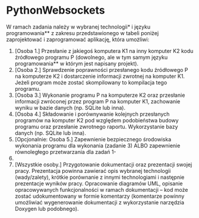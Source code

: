 # PythonWebsockets
W ramach zadania należy w wybranej technologii* i języku programowania** z zakresu
przedstawionego w tabeli poniżej zaprojektować i zaprogramować aplikację, która
umożliwi:
1. [Osoba 1.] Przesłanie z jakiegoś komputera K1 na inny komputer K2 kodu źródłowego
programu P (dowolnego, ale w tym samym języku programowania** w którym jest
napisany projekt).
2. [Osoba 2.] Sprawdzenie poprawności przesłanego kodu źródłowego P na komputerze
K2 i dostarczenie informacji zwrotnej na komputer K1. Jeżeli program może zostać
skompilowany to kompilacja tego programu.
3. [Osoba 3.] Wykonanie programu P na komputerze K2 oraz przesłanie informacji
zwróconej przez program P na komputer K1, zachowanie wyniku w bazie danych (np.
SQLite lub inna).
4. [Osoba 4.] Składowanie i porównywanie kolejnych przesłanych programów na
komputer K2 pod względem podobieństwa budowy programu oraz przesłanie zwrotnego
raportu. Wykorzystanie bazy danych (np. SQLite lub inna).
5. [Opcjonalnie: Osoba 5.] Zapewnienie bezpiecznego środowiska wykonania programu
dla wykonania (zadanie 3) ALBO zapewnienie równoległego przetwarzania dla zadań 1-
3.
6. [Wszystkie osoby.] Przygotowanie dokumentacji oraz prezentacji swojej pracy.
Prezentacja powinna zawierać opis wybranej technologii (wady/zalety), krótkie
porównanie z innymi technologiami i następnie prezentacje wyników pracy.
Opracowanie diagramów UML, opisanie opracowywanych funkcjonalności w ramach
dokumentacji – kod może zostać udokumentowany w formie komentarzy (komentarze
powinny umożliwiać wygenerowanie dokumentacji z wykorzystanie narzędzia Doxygen
lub podobnego).
